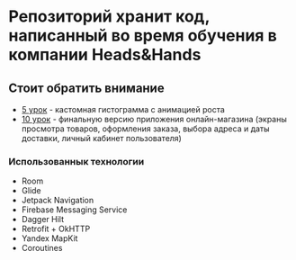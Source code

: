 # Репозиторий хранит код, написанный во время обучения в компании Heads&Hands

## Стоит обратить внимание
* [5 урок](https://github.com/KolaYAndr/h-h/tree/main/Lesson_5_Andreev) - кастомная гистограмма с анимацией роста
* [10 урок](https://github.com/KolaYAndr/h-h/tree/main/Lesson_10_Andreev) - финальную версию приложения онлайн-магазина (экраны просмотра товаров, оформления заказа, выбора адреса и даты доставки, личный кабинет пользователя)

### Использованнык технологии
* Room
* Glide
* Jetpack Navigation
* Firebase Messaging Service
* Dagger Hilt
* Retrofit + OkHTTP
* Yandex MapKit
* Coroutines
